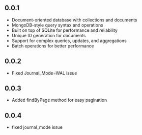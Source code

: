 ## 0.0.1

- Document-oriented database with collections and documents
- MongoDB-style query syntax and operations
- Built on top of SQLite for performance and reliability
- Unique ID generation for documents
- Support for complex queries, updates, and aggregations
- Batch operations for better performance

## 0.0.2

- Fixed Journal_Mode=WAL issue

## 0.0.3

- Added findByPage method for easy pagination

## 0.0.4
- fixed journal_mode issue